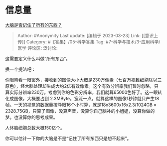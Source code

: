 # 信息量
[大脑是否记住了所有的东西？](https://www.zhihu.com/question/298811569/answer/513140725)

> Author: #Anonymity
> Last update: [编辑于 2023-03-23]
> Link: [[意识上传]]
> Category: #【答集】/05-科学答集
> Tag: #7-科学与技术/3-应用科学/医学 
> 评论区:
> 泛讨论:

这需要定义什么叫做“所有东西”。

换一个提法吧：

你眼睛看一眼窗外，接收到的图像大小大概是230万像素（七百万视锥细胞除以三原色），经大脑处理却生成大约2亿有效像素。这个有效分辨率我们暂时忽略，只算实际分辨率230万。考虑到你的色彩分辨率，我们就算65000色好了。这一眼转化成图像，大概要占到 2.3MByte。宽泛一点，就算这样的图像1秒钟就只产生18帧。一天的视觉的数据量按睁眼16个小时算，就是18x3600x16x2.3/1024GB = 2328.75GB，只算了图像，没算声音，没算你自己脑补的小姐姐，没算你做的梦。也没算你的思考成果。

人体脑细胞总数大概150亿个。

你可以估计一下你的大脑是不是“记住了所有东西只是想不起来”。
